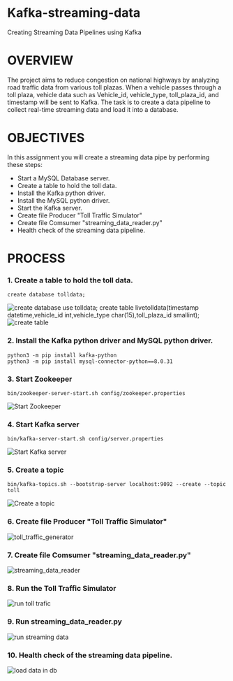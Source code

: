 # Kafka-streaming-data
Creating Streaming Data Pipelines using Kafka

# OVERVIEW
The project aims to reduce congestion on national highways by analyzing road traffic data from various toll plazas. When a vehicle passes through a toll plaza, vehicle data such as Vehicle_id, vehicle_type, toll_plaza_id, and timestamp will be sent to Kafka. The task is to create a data pipeline to collect real-time streaming data and load it into a database.

# OBJECTIVES
In this assignment you will create a streaming data pipe by performing these steps:
- Start a MySQL Database server.
- Create a table to hold the toll data.
- Install the Kafka python driver.
- Install the MySQL python driver.
- Start the Kafka server.
- Create file Producer "Toll Traffic Simulator"
- Create file Comsumer "streaming_data_reader.py"
- Health check of the streaming data pipeline.

# PROCESS
### 1. Create a table to hold the toll data.
    create database tolldata;
![create database](https://github.com/CodeWorld-X/Kafka-streaming-data/assets/129016922/66ad47d0-609c-48ec-b0c6-8086feeec516)
    use tolldata;
    create table livetolldata(timestamp datetime,vehicle_id int,vehicle_type char(15),toll_plaza_id smallint);
![create table](https://github.com/CodeWorld-X/Kafka-streaming-data/assets/129016922/a474614a-d4fa-4dd1-a1c8-038e473ed01f)

### 2. Install the Kafka python driver and MySQL python driver.
    python3 -m pip install kafka-python
    python3 -m pip install mysql-connector-python==8.0.31
### 3. Start Zookeeper
    bin/zookeeper-server-start.sh config/zookeeper.properties
![Start Zookeeper](https://github.com/CodeWorld-X/Kafka-streaming-data/assets/129016922/c523ffb3-9ece-4dd7-8c67-91bbbcf74157)

### 4. Start Kafka server
    bin/kafka-server-start.sh config/server.properties
![Start Kafka server](https://github.com/CodeWorld-X/Kafka-streaming-data/assets/129016922/ed33e834-8d06-4066-a5eb-88f069bcded2)

### 5. Create a topic 
    bin/kafka-topics.sh --bootstrap-server localhost:9092 --create --topic toll
![Create a topic ](https://github.com/CodeWorld-X/Kafka-streaming-data/assets/129016922/83e49ef2-2244-4ed5-83a2-4b5670d670da)

### 6. Create file Producer "Toll Traffic Simulator"
![toll_traffic_generator](https://github.com/CodeWorld-X/Kafka-streaming-data/assets/129016922/be2ab827-1aa5-42f2-bfda-7600b069cdf6)

### 7. Create file Comsumer "streaming_data_reader.py"
![streaming_data_reader](https://github.com/CodeWorld-X/Kafka-streaming-data/assets/129016922/9e2efc08-ace9-43f9-92bf-8a3e83151103)

### 8. Run the Toll Traffic Simulator
![run toll trafic](https://github.com/CodeWorld-X/Kafka-streaming-data/assets/129016922/90f5fda9-503e-4af4-9a4c-886a5f1b64a5)

### 9. Run streaming_data_reader.py
![run streaming data](https://github.com/CodeWorld-X/Kafka-streaming-data/assets/129016922/4c4be518-ee89-4e38-845c-c46c15b8ae4c)

### 10. Health check of the streaming data pipeline.
![load data in db](https://github.com/CodeWorld-X/Kafka-streaming-data/assets/129016922/46256c60-8c33-4dcc-a8e2-fd0dfaa4faa5)






    
    
